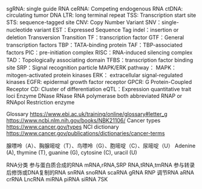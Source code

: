 sgRNA: single guide RNA
ceRNA: Competing endogenous RNA
ctDNA: circulating tumor DNA
LTR: long terminal repeat
TSS: Transcription start site
STS: sequence-tagged site
CNV: Copy Number Variant
SNV：single-nucleotide variant
EST：Expressed Sequence Tag
indel：insertion or deletion
Transversion
Transition
TF：transcription factor
GTF：General transcription factors
TBP：TATA-binding protein
TAF：TBP-associated factors
PIC：pre-initiation complex
RISC：RNA-induced silencing complex
TAD：Topologically associating domain
TFBS：transcription factor binding site
SRP：Signal recognition particle
MAPK/ERK pathway：
MAPK：mitogen-activated protein kinases
ERK： extracellular signal-regulated kinases
EGFR: epidermal growth factor receptor
GPCR: G Protein-Coupled Receptor
CD: Cluster of differentiation
eQTL：Expression quantitative trait loci
Enzyme
DNase
RNase
RNA polymerase  both abbreviated RNAP or RNApol
Restriction enzyme

Glossary
https://www.ebi.ac.uk/training/online/glossary#letter_g
https://www.ncbi.nlm.nih.gov/books/NBK21106/
Cancer types
https://www.cancer.gov/types
NCI dictionary
https://www.cancer.gov/publications/dictionaries/cancer-terms



腺嘌呤（A）、胸腺嘧啶（T）、鸟嘌呤（G）、胞嘧啶（C）、尿嘧啶（U）
Adenine (A), thymine (T), guanine (G), cytosine (C), uracil (U)


RNA分类
参与蛋白质合成的RNA
mRNA,rRNA,SRP RNA,tRNA,tmRNA
参与转录后修饰或DNA复制的RNA
snRNA snoRNA scaRNA gRNA RNP
调节RNA
aRNA crRNA LncRNA miRNA piRNA siRNA 7SK